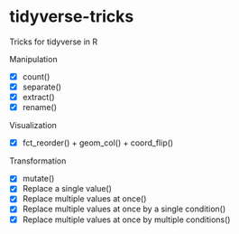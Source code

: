 # tidyverse-tricks
Tricks for tidyverse in R

Manipulation
- [X] count() 
- [X] separate() 
- [X] extract() 
- [X] rename() 

Visualization
- [X] fct_reorder() + geom_col() + coord_flip()

Transformation
- [X] mutate() 
- [X] Replace a single value() 
- [X] Replace multiple values at once()
- [X] Replace multiple values at once by a single condition()
- [X] Replace multiple values at once by multiple conditions()
